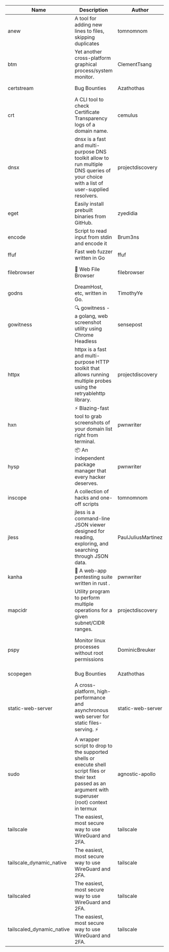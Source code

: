 | Name | Description | Author | Repository | Stars | Version | Updated | Size | SHA256SUM | B3SUM | Source | Language | License |
| ---- | ----------- | ------ | ---------- | ----- | ------- | ------- | ---- | --- | ------ | --------|-------- | ------- |
| anew | A tool for adding new lines to files, skipping duplicates | tomnomnom | [https://github.com/tomnomnom/anew](https://github.com/tomnomnom/anew) | 1137 | v0.1.1 | 2022-03-15T22:35:31Z | 1.48 MB | 84bdedaa10c3efce0eba2867ed91a36b5b8f7b67c5a046cb30058c8dbdb23c2e | 9bec590d43628d5266464aa25a7640dca5d2dac1057fb51d59e2b9f48075eb79 | https://bin.ajam.dev/arm64_v8a_Android/anew | Go | MIT License |
| btm | Yet another cross-platform graphical process/system monitor. | ClementTsang | [https://github.com/ClementTsang/bottom](https://github.com/ClementTsang/bottom) | 8316 | 0.9.6 | 2023-08-27T01:43:44Z | 3.25 MB | ed7a169d216c00a9f0b0f6afb1c4e9864cc39c434027168440dc1f8c7cac369a | 52dc0e8e0058bf2dbf1334e67ee6eb10f8d63f76d91af97bdc2049d4a4a59e86 | https://bin.ajam.dev/arm64_v8a_Android/btm | Rust | MIT License |
| certstream |  Bug Bounties | Azathothas | [https://github.com/Azathothas/Arsenal](https://github.com/Azathothas/Arsenal) | 14 | null |  | 4.76 MB | bd7374f5851c268582fda6cf71b803d1bbf1bec07cd2b8917a3a5f75ad595903 | 4b498834d8cb30982f6b4e534c1baeff22319eebb707e42e433bd78718929de2 | https://bin.ajam.dev/arm64_v8a_Android/certstream | Shell | null |
| crt | A CLI tool to check Certificate Transparency logs of a domain name. | cemulus | [https://github.com/cemulus/crt](https://github.com/cemulus/crt) | 64 | v0.1.0 | 2022-03-08T21:41:54Z | 4.85 MB | e614f398a84a3cb966f98f7bd176292f9448f55e57ee7360ba89d590917693fc | 23741fcb1420b18de7cdb80d2db8d11537073f03028082b921fde8cf18b3ed91 | https://bin.ajam.dev/arm64_v8a_Android/crt | Go | Apache License 2.0 |
| dnsx | dnsx is a fast and multi-purpose DNS toolkit allow to run multiple DNS queries of your choice with a list of user-supplied resolvers. | projectdiscovery | [https://github.com/projectdiscovery/dnsx](https://github.com/projectdiscovery/dnsx) | 1840 | v1.1.6 | 2023-11-11T19:20:44Z | 26.22 MB | 31062e784086153911f2fb2e25679e45e3291bc188eaa454a6004b893942edc8 | 7cab5192c3c62a221e79af63c562a931c1735b5874380748ebc2dfddbe4925a6 | https://bin.ajam.dev/arm64_v8a_Android/dnsx | Go | MIT License |
| eget | Easily install prebuilt binaries from GitHub. | zyedidia | [https://github.com/zyedidia/eget](https://github.com/zyedidia/eget) | 678 | v1.3.3 | 2023-02-22T05:15:46Z | 6.8 MB | 064579563f838e24a322ac0dcd80f5cae6e1f2430543659ce33702d29b5b247d | 4a4c55ced74f1f0adb4337534fc47155f5f8d4ac2d65ae2aed6ede46b30347f5 | https://bin.ajam.dev/arm64_v8a_Android/eget | Go | MIT License |
| encode | Script to read input from stdin and encode it | Brum3ns | [https://github.com/Brum3ns/encode](https://github.com/Brum3ns/encode) | 18 | null |  | 2.61 MB | e3deb30fd04afbc32181e844b8ac343c6376677d575fc77481e5fbf8ba3b145f | f42d3d23b30966b22ce2f223417d36ba15cca7b5de9938061960587d10e293ac | https://bin.ajam.dev/arm64_v8a_Android/encode | Go | MIT License |
| ffuf | Fast web fuzzer written in Go | ffuf | [https://github.com/ffuf/ffuf](https://github.com/ffuf/ffuf) | 10864 | v2.1.0 | 2023-09-16T12:23:19Z | 8.58 MB | 78ba08cd30a180717eaae71106fd1a9e100b304ddfcf7d6ed995fdfd3eadbc27 | 4f2e4ceed44a027dda43c5f025b4114beb080dda52931767c98c842b8bbedd88 | https://bin.ajam.dev/arm64_v8a_Android/ffuf | Go | MIT License |
| filebrowser | 📂 Web File Browser | filebrowser | [https://github.com/filebrowser/filebrowser](https://github.com/filebrowser/filebrowser) | 22432 | v2.27.0 | 2024-01-02T14:38:37Z | 13.94 MB | a429cf09fba42eb03fc0eac6b63681906b73d5da745bdb863fac385a4b8ae18b | 4e2d5b01f7fe897b9da07bca31f4f8bb3d7f6cfa12aed0c97f3f62411dbcdd04 | https://bin.ajam.dev/arm64_v8a_Android/filebrowser | Go | Apache License 2.0 |
| godns |  DreamHost, etc, written in Go. | TimothyYe | [https://github.com/TimothyYe/godns](https://github.com/TimothyYe/godns) | 1395 | v3.0.6 | 2024-01-25T15:49:38Z | 12.38 MB | 4230e90b23fab7a16fbb1d730a5d1e46a7d363633730294956653a4464a978cd | 74615d85547efaa6550c34c504be87a976a85e99a065fb51f503dbe832b9acfa | https://bin.ajam.dev/arm64_v8a_Android/godns | Go | Apache License 2.0 |
| gowitness | 🔍 gowitness - a golang, web screenshot utility using Chrome Headless | sensepost | [https://github.com/sensepost/gowitness](https://github.com/sensepost/gowitness) | 2546 | 2.5.1 | 2023-10-29T11:11:30Z | 27.22 MB | 27e3edaeb0e3251ffe16018fc5dcca4846f4a29ef6c2600014e750d74037b980 | eb5f65f8ef445e1dc343f4cf9d7e2c1b1a9aa9773f95f0ed6c778639ceefd6ea | https://bin.ajam.dev/arm64_v8a_Android/gowitness | Go | GNU General Public License v3.0 |
| httpx | httpx is a fast and multi-purpose HTTP toolkit that allows running multiple probes using the retryablehttp library. | projectdiscovery | [https://github.com/projectdiscovery/httpx](https://github.com/projectdiscovery/httpx) | 6401 | v1.3.9 | 2024-01-24T11:17:45Z | 42.14 MB | 6d8c34ea544bfbb78390d414e4b1cd6e6fa9f0c5c4a7f50742623e9c7622cc62 | d3f540b82f5e201b54186f7cc1f58104501ec613ed08fd1a02518f75aca8e7ca | https://bin.ajam.dev/arm64_v8a_Android/httpx | Go | MIT License |
| hxn | ⚡ Blazing-fast tool to grab screenshots of your domain list right from terminal. | pwnwriter | [https://github.com/pwnwriter/haylxon](https://github.com/pwnwriter/haylxon) | 354 | v0.1.10 | 2024-01-09T15:11:15Z | 6.23 MB | 0b990b552c0ab389b5baf86b219b2ac0a1fc646544bf118900ba82b73de54414 | 398d802ca945da0b347d275c3cf34796ff44e71297f63bc61953a8c3ff107d09 | https://bin.ajam.dev/arm64_v8a_Android/hxn | Rust | MIT License |
| hysp | 📦 An independent package manager that every hacker deserves. | pwnwriter | [https://github.com/pwnwriter/hysp](https://github.com/pwnwriter/hysp) | 397 | v0.1.2 | 2023-12-13T15:03:18Z | 3.4 MB | db7508cd406424f70ae05d15ddd2d6b15d0d61f1c08472b8ddaf346eee9fd377 | de83f2d1b46a70d21daaeaf3980d8cc632a4f864c95bfb962581bf3d5d1a3338 | https://bin.ajam.dev/arm64_v8a_Android/hysp | Rust | MIT License |
| inscope | A collection of hacks and one-off scripts | tomnomnom | [https://github.com/tomnomnom/hacks](https://github.com/tomnomnom/hacks) | 1990 | null |  | 1.87 MB | 4f404ef91b41dd547a71aa681b2da0353e4b49e5127d1bd83db85077eed85443 | 7b78c364c442559f7ec83ec71e808d3c20558a2a7d74f0c95e150f5dae1f0e8f | https://bin.ajam.dev/arm64_v8a_Android/inscope | Go | null |
| jless | jless is a command-line JSON viewer designed for reading, exploring, and searching through JSON data. | PaulJuliusMartinez | [https://github.com/PaulJuliusMartinez/jless](https://github.com/PaulJuliusMartinez/jless) | 4326 | v0.9.0 | 2023-07-17T02:51:34Z | 1.83 MB | f95b2c666fcc770a829cc241b7ad2631bc41258d8afd9a9a0f5115635279098a | e54b6f5027f01876c0d6cff993c6e75a0be33eec0242601e2b969536ee99a627 | https://bin.ajam.dev/arm64_v8a_Android/jless | Rust | MIT License |
| kanha | 🦚 A web-app pentesting suite written in rust . | pwnwriter | [https://github.com/pwnwriter/kanha](https://github.com/pwnwriter/kanha) | 235 | v-v0.1.2 | 2023-10-17T16:42:52Z | 2.91 MB | e98b78edc697919a405311f1b4b317ffe0b6a6917eca32effa3c998529e29e4f | 16f9c9f6e31758be0255755f8066c843702e7c8a92383919b8760a116bfb5aff | https://bin.ajam.dev/arm64_v8a_Android/kanha | Rust | MIT License |
| mapcidr | Utility program to perform multiple operations for a given subnet/CIDR ranges. | projectdiscovery | [https://github.com/projectdiscovery/mapcidr](https://github.com/projectdiscovery/mapcidr) | 884 | v1.1.16 | 2023-11-23T07:59:56Z | 23.4 MB | 308221f81b9ced464a4f7658e3b214cbb44162b108344c9a7dadf874aa5d1ecc | 3afd150e259dfc28ae22eadb660601d3ae7a02c7c4c0c35043e607f74517879f | https://bin.ajam.dev/arm64_v8a_Android/mapcidr | Go | MIT License |
| pspy | Monitor linux processes without root permissions | DominicBreuker | [https://github.com/DominicBreuker/pspy](https://github.com/DominicBreuker/pspy) | 4345 | v1.2.1 | 2023-01-17T21:10:08Z | 3.65 MB | 3af1e2dcc897873f6512c790af3fe662b5a74b8d0c44a8ebeabb9a19d9ae5ca1 | 9a8b4ef66d2b38a43996d85ef8fb9f1ef6b11ec597c80e67b79dfe27500c6007 | https://bin.ajam.dev/arm64_v8a_Android/pspy | Go | GNU General Public License v3.0 |
| scopegen |  Bug Bounties | Azathothas | [https://github.com/Azathothas/Arsenal](https://github.com/Azathothas/Arsenal) | 14 | null |  | 1.61 MB | 0641447a74a596b7cb8044b3799fdd2bb32be627aeff45ccafabb68c3966c1bd | ff7f5c592387cd9350a46fb7b9b034caba4d7afeefe80bff70c293822439fa6f | https://bin.ajam.dev/arm64_v8a_Android/scopegen | Shell | null |
| static-web-server | A cross-platform, high-performance and asynchronous web server for static files-serving. ⚡ | static-web-server | [https://github.com/static-web-server/static-web-server](https://github.com/static-web-server/static-web-server) | 995 | v2.25.0 | 2024-01-23T00:03:19Z | 6.8 MB | c2f88a85c97bf9547466106633feee4c79378ee18624311b72798b235fff1237 | 10d6227ab1882bec3a376aaf5f63437a85ab1c915b5cfda7a7c55579ba8e6149 | https://bin.ajam.dev/arm64_v8a_Android/static-web-server | Rust | Apache License 2.0 |
| sudo | A wrapper script to drop to the supported shells or execute shell script files or their text passed as an argument with superuser (root) context in termux | agnostic-apollo | [https://github.com/agnostic-apollo/sudo](https://github.com/agnostic-apollo/sudo) | 65 | v0.2.0 | 2021-04-10T21:03:11Z | 250.38 kB | 9e56787b3ca489a9eb9e3a64f54944aa92c728d18576972ef7ef6bb10ca6462c | 261a7ec6cf5ed2fbc82f8128f2583eda7faeb8939b9e08143046f0b046e504ae | https://bin.ajam.dev/arm64_v8a_Android/sudo | Shell | MIT License |
| tailscale | The easiest, most secure way to use WireGuard and 2FA. | tailscale | [https://github.com/tailscale/tailscale](https://github.com/tailscale/tailscale) | 15166 | v1.58.2 | 2024-01-23T22:41:49Z | 10.92 MB | b4436d601a0a777d905590fcaf4eb55f45eb63a76e8459c513b0fa1d887b2a16 | ef80806ae45dd0d4f2bec4c59b202a4c9bd33e5c792b240a1a238c5e4364e1f1 | https://bin.ajam.dev/arm64_v8a_Android/tailscale | Go | BSD 3-Clause New or Revised License |
| tailscale_dynamic_native | The easiest, most secure way to use WireGuard and 2FA. | tailscale | [https://github.com/tailscale/tailscale](https://github.com/tailscale/tailscale) | 15166 | v1.58.2 | 2024-01-23T22:41:49Z | 11.28 MB | 6c12800ca41bf77b7af4abec1d25edfa09c6ce2af8fd8882ecbdc6dc419906ac | a1afcbe1f8707a92c7de9f3aae7812ac4430d23886d16a444d36365ef0be4941 | https://bin.ajam.dev/arm64_v8a_Android/tailscale_dynamic_native | Go | BSD 3-Clause New or Revised License |
| tailscaled | The easiest, most secure way to use WireGuard and 2FA. | tailscale | [https://github.com/tailscale/tailscale](https://github.com/tailscale/tailscale) | 15166 | v1.58.2 | 2024-01-23T22:41:49Z | 20.48 MB | 5504897030b405888ef389c97a4079d2b3fa869f6ed97132d62c5229a6f126f9 | 08d5aab8a7e544017f5581a5850eb34c6286fc6eba67f60382ea5b70fc261afc | https://bin.ajam.dev/arm64_v8a_Android/tailscaled | Go | BSD 3-Clause New or Revised License |
| tailscaled_dynamic_native | The easiest, most secure way to use WireGuard and 2FA. | tailscale | [https://github.com/tailscale/tailscale](https://github.com/tailscale/tailscale) | 15166 | v1.58.2 | 2024-01-23T22:41:49Z | 21.67 MB | c06d2452230a37bb3755189f05c1eab8d3d6de9917126bdaec94b6b06ef0dfa6 | 41279f0bf360e11f28b404999eb7e04b90a2ca7ab45ab4aa73383fa11b634b1b | https://bin.ajam.dev/arm64_v8a_Android/tailscaled_dynamic_native | Go | BSD 3-Clause New or Revised License |

